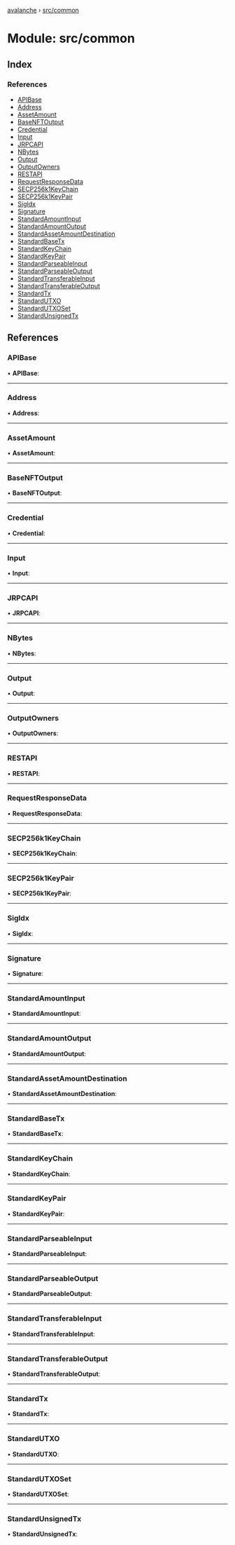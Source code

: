 [avalanche](../README.md) › [src/common](src_common.md)

# Module: src/common

## Index

### References

* [APIBase](src_common.md#apibase)
* [Address](src_common.md#address)
* [AssetAmount](src_common.md#assetamount)
* [BaseNFTOutput](src_common.md#basenftoutput)
* [Credential](src_common.md#credential)
* [Input](src_common.md#input)
* [JRPCAPI](src_common.md#jrpcapi)
* [NBytes](src_common.md#nbytes)
* [Output](src_common.md#output)
* [OutputOwners](src_common.md#outputowners)
* [RESTAPI](src_common.md#restapi)
* [RequestResponseData](src_common.md#requestresponsedata)
* [SECP256k1KeyChain](src_common.md#secp256k1keychain)
* [SECP256k1KeyPair](src_common.md#secp256k1keypair)
* [SigIdx](src_common.md#sigidx)
* [Signature](src_common.md#signature)
* [StandardAmountInput](src_common.md#standardamountinput)
* [StandardAmountOutput](src_common.md#standardamountoutput)
* [StandardAssetAmountDestination](src_common.md#standardassetamountdestination)
* [StandardBaseTx](src_common.md#standardbasetx)
* [StandardKeyChain](src_common.md#standardkeychain)
* [StandardKeyPair](src_common.md#standardkeypair)
* [StandardParseableInput](src_common.md#standardparseableinput)
* [StandardParseableOutput](src_common.md#standardparseableoutput)
* [StandardTransferableInput](src_common.md#standardtransferableinput)
* [StandardTransferableOutput](src_common.md#standardtransferableoutput)
* [StandardTx](src_common.md#standardtx)
* [StandardUTXO](src_common.md#standardutxo)
* [StandardUTXOSet](src_common.md#standardutxoset)
* [StandardUnsignedTx](src_common.md#standardunsignedtx)

## References

###  APIBase

• **APIBase**:

___

###  Address

• **Address**:

___

###  AssetAmount

• **AssetAmount**:

___

###  BaseNFTOutput

• **BaseNFTOutput**:

___

###  Credential

• **Credential**:

___

###  Input

• **Input**:

___

###  JRPCAPI

• **JRPCAPI**:

___

###  NBytes

• **NBytes**:

___

###  Output

• **Output**:

___

###  OutputOwners

• **OutputOwners**:

___

###  RESTAPI

• **RESTAPI**:

___

###  RequestResponseData

• **RequestResponseData**:

___

###  SECP256k1KeyChain

• **SECP256k1KeyChain**:

___

###  SECP256k1KeyPair

• **SECP256k1KeyPair**:

___

###  SigIdx

• **SigIdx**:

___

###  Signature

• **Signature**:

___

###  StandardAmountInput

• **StandardAmountInput**:

___

###  StandardAmountOutput

• **StandardAmountOutput**:

___

###  StandardAssetAmountDestination

• **StandardAssetAmountDestination**:

___

###  StandardBaseTx

• **StandardBaseTx**:

___

###  StandardKeyChain

• **StandardKeyChain**:

___

###  StandardKeyPair

• **StandardKeyPair**:

___

###  StandardParseableInput

• **StandardParseableInput**:

___

###  StandardParseableOutput

• **StandardParseableOutput**:

___

###  StandardTransferableInput

• **StandardTransferableInput**:

___

###  StandardTransferableOutput

• **StandardTransferableOutput**:

___

###  StandardTx

• **StandardTx**:

___

###  StandardUTXO

• **StandardUTXO**:

___

###  StandardUTXOSet

• **StandardUTXOSet**:

___

###  StandardUnsignedTx

• **StandardUnsignedTx**:
